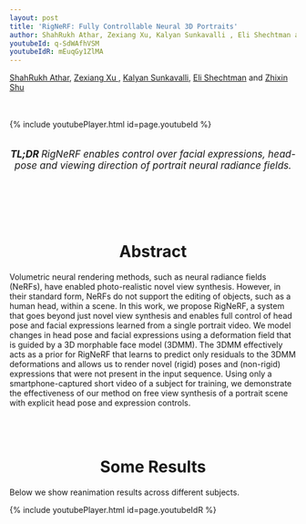 ```yaml
---
layout: post
title: 'RigNeRF: Fully Controllable Neural 3D Portraits'
author: ShahRukh Athar, Zexiang Xu, Kalyan Sunkavalli , Eli Shechtman and Zhixin Shu
youtubeId: q-SdWAfhVSM
youtubeIdR: mEuqGy1ZlMA
---
```

<head>
  <title>RigNeRF: Fully Controllable Neural 3D Portraits</title>
</head>
<p>
<a href="http://shahrukhathar.github.io/about/" target="_blank">ShahRukh Athar</a>,
<a href="https://cseweb.ucsd.edu/~zex014/" target="_blank">Zexiang Xu </a>,
<a href="http://www.kalyans.org/">  Kalyan Sunkavalli</a>,
<a href="https://research.adobe.com/person/eli-shechtman/" target="_blank">Eli Shechtman</a> and
<a href="https://zhixinshu.github.io/" target="_blank">Zhixin Shu</a> 
</p>
<br>
<br>
{% include youtubePlayer.html id=page.youtubeId %}

<br>
<div align="center">
  <br>
  <p style="font-size:17px"><i><b>TL;DR </b> RigNeRF enables control over facial expressions, head-pose and viewing direction of portrait neural radiance fields.</i></p>
  <br>
  <br>
</div>

<br>
<div align="center">
<br>
<h1 style="text-align: center">Abstract</h1>
</div>

Volumetric neural rendering methods, such as neural radiance fields (NeRFs), have enabled photo-realistic novel view synthesis. However, in their standard form, NeRFs do not support the editing of objects, such as a human head, within a scene. In this work, we propose RigNeRF, a system that goes beyond just novel view synthesis and enables full control of head pose and facial expressions learned from a single portrait video. We model changes in head pose and facial expressions using a deformation field that is guided by a 3D morphable face model (3DMM). The 3DMM effectively acts as a prior for RigNeRF that learns to predict only residuals to the 3DMM deformations and allows us to render novel (rigid) poses and (non-rigid) expressions that were not present in the input sequence. Using only a smartphone-captured short video of a subject for training, we demonstrate the effectiveness of our method on free view synthesis of a portrait scene with explicit head pose and expression controls.

<br>
<div align="center">
<br>
<h1 style="text-align: center">Some Results</h1>
</div>
Below we show reanimation results across different subjects.

{% include youtubePlayer.html id=page.youtubeIdR %}